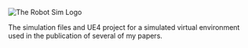 ![The Robot Sim Logo](https://user-images.githubusercontent.com/38667845/186763034-a21928c0-3876-482f-a26b-edfbcec66df8.png)

The simulation files and UE4 project for a simulated virtual environment used in the publication of several of my papers. 
